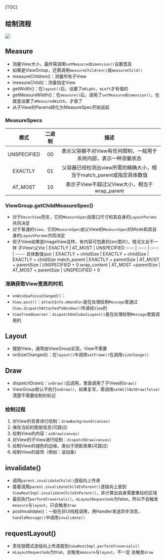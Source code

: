 [TOC]

## 绘制流程
![](https://gitee.com/hysbtr/pic/raw/master/view_flow_chat.png)

## Measure
* 测量View大小，最终需调用`setMeasuredDimension()`设置宽高
* 如果是ViewGroup，还需调用`measureChildren()`或`measureChild()`
* measureChildren()：测量所有子View
* measureChild()：测量指定View
* getWidth()：在`layout()`后，设置了`mRight`、`mLeft`才有值的
* getMeasureWidth()：在`measure()`后，调用了`setMeasuredDimension()`，也就是设置了`mMeasuredWidth`，才值了
* 从子View的Params转化为MeasureSpec开始说起

### MeasureSpecs
模式 | 二进制 | 描述
:---: | :---: | :---:
UNSPECIFIED | 00 | 表示父容器不对View有任何限制，一般用于系统内部，表示一种测量状态 
EXACTLY | 01 | 父容器已经检测出view所需的精确大小，相当于match_parent或指定具体数值 
AT_MOST | 10 | 表示子View不超过父View大小，相当于wrap_parent 

### ViewGroup.getChildMeasureSpec()
* 对于`DecorView`而言，它的`MeasureSpec`由窗口尺寸和其自身的`LayoutParams`共同决定
* 对于普通的`View`，它的`MeasureSpec`由父View的`MeasureSpec`的Mode和其自身的`LayoutParams`共同决定
* 但子View如果是ImageView这样，有内容可包裹的(src图片)，情况又会不一样
子View\父Vie     | EXACTLY | AT_MOST | UNSPECIFIED
:---: | :---: | :---: | ----- 
具体数值(px) | EXACTLY + childSize | EXACTLY + childSize | EXACTLY + childSize
match_parent | EXACTLY + parentSize | AT_MOST + parentSize | UNSPECIFIED + 0
wrap_content | AT_MOST +parentSize | AT_MOST + parentSize | UNSPECIFIED + 0

### 准确获取View宽高的时机
* `onWindowFocusChanged()`：
* `View.post()`：`attachInfo.mHandler`是在处理绘制`Message`里通过`View.dispatchAttachedToWindow()`传递给`View`的
* `ViewTreeObserver`：`dispatchOnGlobalLayout()`是在处理绘制`Message`里面调用的

## Layout
* 摆放View，通常由ViewGroup实现，View不需要
* onSizeChanged()：在`layout()`中调用`setFrame()`在调用`sizeChange()`

## Draw
* dispatchDraw()：`onDraw()`后调用，里面调用了子View的`draw()`
* ViewGroup默认不执行`onDraw()`，如果复写，需调用`setWillNotDraw(false)`清楚不需要绘制的标记

### 绘制过程
1. 对View的背景进行绘制：`drawBackground(canvas)`
2. 保存当前的图层信息(可跳过)
3. 绘制View的内容：`onDraw(canvas)`
4. 对View的子View进行绘制：`dispatchDraw(canvas)`
5. 绘制View的褪色的边缘，类似于阴影效果(可跳过)
6. 绘制View的装饰（例如：滚动条）

## invalidate()
* 调用`parent.invalidateChild()`逐级向上传递
* 接着调用`parent.invalidateChildInParent()`逐级向上直到`ViewRootImpl.invalidateChildInParent()`，并计算出自身需要重绘的区域
* 最后执行`performTraversals()`，`mLayoutRequestede`为false，所以不会触发`measure`与`layout`，只会触发`draw`
* postInvalidate()：一般在非UI线程调用，用Handler发送异步消息，`handleMessage()`中调用`invalidate()`

## requestLayout()
* 责任链模式逐级向上传递直到`ViewRootImpl.performTraversals()`
* `mLayoutRequestede`为true，会触发`measure`与`layout`，不一定
会触发`draw`